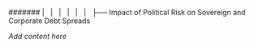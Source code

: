 ####### |   |   |   |   |   |   ├── Impact of Political Risk on Sovereign and Corporate Debt Spreads

*Add content here*